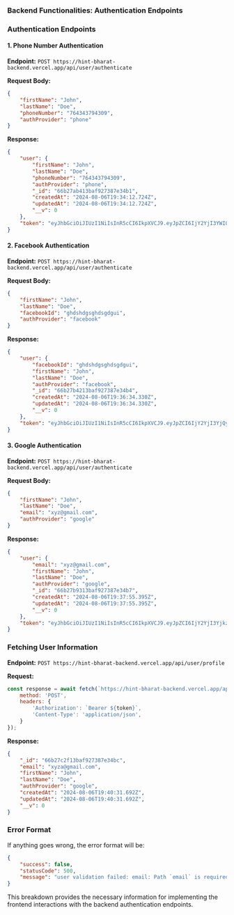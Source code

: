 ### Backend Functionalities: Authentication Endpoints

### Authentication Endpoints

#### 1. Phone Number Authentication
**Endpoint:** `POST https://hint-bharat-backend.vercel.app/api/user/authenticate`

**Request Body:**
```json
{
    "firstName": "John",
    "lastName": "Doe",
    "phoneNumber": "764343794309",
    "authProvider": "phone"
}
```

**Response:**
```json
{
    "user": {
        "firstName": "John",
        "lastName": "Doe",
        "phoneNumber": "764343794309",
        "authProvider": "phone",
        "_id": "66b27ab413baf927387e34b1",
        "createdAt": "2024-08-06T19:34:12.724Z",
        "updatedAt": "2024-08-06T19:34:12.724Z",
        "__v": 0
    },
    "token": "eyJhbGciOiJIUzI1NiIsInR5cCI6IkpXVCJ9.eyJpZCI6IjY2YjI3YWI0MTNiYWY5MjczODdlMzRiMSIsImlhdCI6MTcyMjk3Mjg1Mn0.yzvQZlw5-qTLWYLI9ARVPdLRFDIMYmNJc7JY5wFkQWM"
}
```

#### 2. Facebook Authentication
**Endpoint:** `POST https://hint-bharat-backend.vercel.app/api/user/authenticate`

**Request Body:**
```json
{
    "firstName": "John",
    "lastName": "Doe",
    "facebookId": "ghdshdgsghdsgdgui",
    "authProvider": "facebook"
}
```

**Response:**
```json
{
    "user": {
        "facebookId": "ghdshdgsghdsgdgui",
        "firstName": "John",
        "lastName": "Doe",
        "authProvider": "facebook",
        "_id": "66b27b4213baf927387e34b4",
        "createdAt": "2024-08-06T19:36:34.330Z",
        "updatedAt": "2024-08-06T19:36:34.330Z",
        "__v": 0
    },
    "token": "eyJhbGciOiJIUzI1NiIsInR5cCI6IkpXVCJ9.eyJpZCI6IjY2YjI3YjQyMTNiYWY5MjczODdlMzRiNCIsImlhdCI6MTcyMjk3Mjk5NH0.Yhfy3kcRb6xZEDQFE8eVTX7uamDKb9PFpj2r6iluK70"
}
```

#### 3. Google Authentication
**Endpoint:** `POST https://hint-bharat-backend.vercel.app/api/user/authenticate`

**Request Body:**
```json
{
    "firstName": "John",
    "lastName": "Doe",
    "email": "xyz@gmail.com",
    "authProvider": "google"
}
```

**Response:**
```json
{
    "user": {
        "email": "xyz@gmail.com",
        "firstName": "John",
        "lastName": "Doe",
        "authProvider": "google",
        "_id": "66b27b9313baf927387e34b7",
        "createdAt": "2024-08-06T19:37:55.395Z",
        "updatedAt": "2024-08-06T19:37:55.395Z",
        "__v": 0
    },
    "token": "eyJhbGciOiJIUzI1NiIsInR5cCI6IkpXVCJ9.eyJpZCI6IjY2YjI3YjkzMTNiYWY5MjczODdlMzRiNyIsImlhdCI6MTcyMjk3MzA3NX0.ZGl6AhWd30X3icAnZC5h_DWYyRQRiXKPjgVXrQ3vNlM"
}
```

### Fetching User Information
**Endpoint:** `POST https://hint-bharat-backend.vercel.app/api/user/profile`

**Request:**
```javascript
const response = await fetch(`https://hint-bharat-backend.vercel.app/api/user/profile`, {
    method: 'POST',
    headers: {
        'Authorization': `Bearer ${token}`,
        'Content-Type': 'application/json',
    }
});
```
**Response:**
```json
{
	"_id": "66b27c2f13baf927387e34bc",
	"email": "xyza@gmail.com",
	"firstName": "John",
	"lastName": "Doe",
	"authProvider": "google",
	"createdAt": "2024-08-06T19:40:31.692Z",
	"updatedAt": "2024-08-06T19:40:31.692Z",
	"__v": 0
}
```
### Error Format
If anything goes wrong, the error format will be:
```json
{
    "success": false,
    "statusCode": 500,
    "message": "user validation failed: email: Path `email` is required."
}
```

This breakdown provides the necessary information for implementing the frontend interactions with the backend authentication endpoints.

